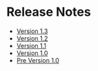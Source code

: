 # Release Notes* [Version 1.3](./history/1.3.html)* [Version 1.2](./history/1.2.html)* [Version 1.1](./history/1.1.html)* [Version 1.0](./history/1.0.html)* [Pre Version 1.0](./history/pre1.0.html)